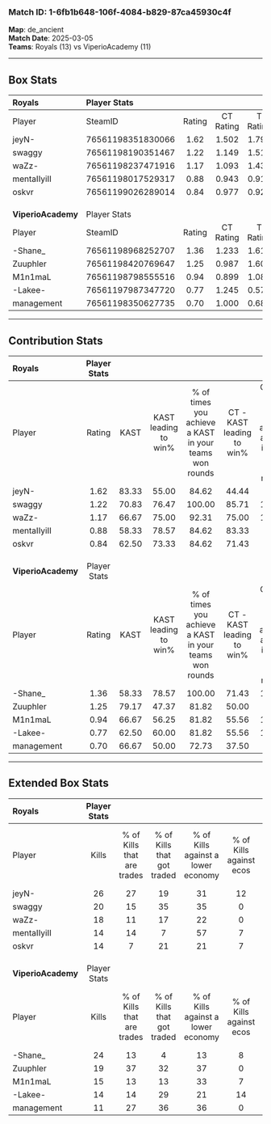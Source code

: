 ### Match ID: 1-6fb1b648-106f-4084-b829-87ca45930c4f  
**Map**: de_ancient  
**Match Date**: 2025-03-05  
**Teams**: Royals (13) vs ViperioAcademy (11)  

---  

## Box Stats  

| **Royals**         | Player Stats      |        |           |          |       |       |       |         |        |      |     |
| :- | :- | :-: | :-: | :-: | :-: | :-: | :-: | :-: | :-: | :-: | :-: |
| Player             | SteamID           | Rating | CT Rating | T Rating | KAST  |  ADR  | Kills | Assists | Deaths | K/D  | HS% |
| jeyN-              | 76561198351830066 |  1.62  |   1.502   |  1.793   | 83.33 | 102.4 |  26   |   10    |   16   | 1.63 | 23  |
| swaggy             | 76561198190351467 |  1.22  |   1.149   |  1.512   | 70.83 | 86.4  |  20   |    5    |   17   | 1.18 | 60  |
| waZz-              | 76561198237471916 |  1.17  |   1.093   |  1.434   | 66.67 | 91.8  |  18   |    9    |   16   | 1.13 | 50  |
| mentaIIyiII        | 76561198017529317 |  0.88  |   0.943   |  0.914   | 58.33 | 67.9  |  14   |    2    |   15   | 0.93 |  7  |
| oskvr              | 76561199026289014 |  0.84  |   0.977   |  0.929   | 62.50 | 68.3  |  14   |    5    |   19   | 0.74 | 64  |
|                    |                   |        |           |          |       |       |       |         |        |      |     |
|                    |                   |        |           |          |       |       |       |         |        |      |     |
|                    |                   |        |           |          |       |       |       |         |        |      |     |
| **ViperioAcademy** | Player Stats      |        |           |          |       |       |       |         |        |      |     |
| Player             | SteamID           | Rating | CT Rating | T Rating | KAST  |  ADR  | Kills | Assists | Deaths | K/D  | HS% |
| -Shane_            | 76561198968252707 |  1.36  |   1.233   |  1.619   | 58.33 | 102.3 |  24   |    3    |   15   | 1.60 | 33  |
| Zuuphler           | 76561198420769647 |  1.25  |   0.987   |  1.607   | 79.17 | 86.2  |  19   |    7    |   17   | 1.12 | 42  |
| M1n1maL            | 76561198798555516 |  0.94  |   0.899   |  1.087   | 66.67 | 76.3  |  15   |    8    |   19   | 0.79 | 53  |
| -Lakee-            | 76561197987347720 |  0.77  |   1.245   |  0.570   | 62.50 | 55.0  |  14   |    5    |   20   | 0.70 | 50  |
| management         | 76561198350627735 |  0.70  |   1.000   |  0.685   | 66.67 | 60.3  |  11   |    7    |   21   | 0.52 | 18  |
---  

## Contribution Stats  

| **Royals**         | Player Stats |       |                      |                                                        |                           |                                                             |                          |                                                            |
| :- | :-: | :-: | :-: | :-: | :-: | :-: | :-: | :-: |
| Player             |    Rating    | KAST  | KAST leading to win% | % of times you achieve a KAST in your teams won rounds | CT - KAST leading to win% | CT - % of times you achieve a KAST in your teams won rounds | T - KAST leading to win% | T - % of times you achieve a KAST in your teams won rounds |
| jeyN-              |     1.62     | 83.33 |        55.00         |                         84.62                          |           44.44           |                            66.67                            |          63.64           |                           100.00                           |
| swaggy             |     1.22     | 70.83 |        76.47         |                         100.00                         |           85.71           |                           100.00                            |          70.00           |                           100.00                           |
| waZz-              |     1.17     | 66.67 |        75.00         |                         92.31                          |           75.00           |                           100.00                            |          75.00           |                           85.71                            |
| mentaIIyiII        |     0.88     | 58.33 |        78.57         |                         84.62                          |           83.33           |                            83.33                            |          75.00           |                           85.71                            |
| oskvr              |     0.84     | 62.50 |        73.33         |                         84.62                          |           71.43           |                            83.33                            |          75.00           |                           85.71                            |
|                    |              |       |                      |                                                        |                           |                                                             |                          |                                                            |
|                    |              |       |                      |                                                        |                           |                                                             |                          |                                                            |
|                    |              |       |                      |                                                        |                           |                                                             |                          |                                                            |
| **ViperioAcademy** | Player Stats |       |                      |                                                        |                           |                                                             |                          |                                                            |
| Player             |    Rating    | KAST  | KAST leading to win% | % of times you achieve a KAST in your teams won rounds | CT - KAST leading to win% | CT - % of times you achieve a KAST in your teams won rounds | T - KAST leading to win% | T - % of times you achieve a KAST in your teams won rounds |
| -Shane_            |     1.36     | 58.33 |        78.57         |                         100.00                         |           71.43           |                           100.00                            |          85.71           |                           100.00                           |
| Zuuphler           |     1.25     | 79.17 |        47.37         |                         81.82                          |           50.00           |                            80.00                            |          45.45           |                           83.33                            |
| M1n1maL            |     0.94     | 66.67 |        56.25         |                         81.82                          |           55.56           |                           100.00                            |          57.14           |                           66.67                            |
| -Lakee-            |     0.77     | 62.50 |        60.00         |                         81.82                          |           55.56           |                           100.00                            |          66.67           |                           66.67                            |
| management         |     0.70     | 66.67 |        50.00         |                         72.73                          |           37.50           |                            60.00                            |          62.50           |                           83.33                            |
---  

## Extended Box Stats  

| **Royals**         | Player Stats |                            |                            |                                    |                         |                              |                                 |        |                             |                                     |                          |                               |                            |
| :- | :-: | :-: | :-: | :-: | :-: | :-: | :-: | :-: | :-: | :-: | :-: | :-: | :-: |
| Player             |    Kills     | % of Kills that are trades | % of Kills that got traded | % of Kills against a lower economy | % of Kills against ecos | % of Kills that are flawless | % of Kills that are close duels | Deaths | % of Deaths that get traded | % of Deaths against a lower economy | % of Deaths against ecos | % of Deaths that are flawless | % of Deaths that are close |
| jeyN-              |      26      |             27             |             19             |                 31                 |           12            |              77              |                4                |   16   |              6              |                 31                  |            0             |              81               |             6              |
| swaggy             |      20      |             15             |             35             |                 35                 |            0            |              70              |                0                |   17   |             29              |                 24                  |            0             |              59               |             0              |
| waZz-              |      18      |             11             |             17             |                 22                 |            0            |              44              |                6                |   16   |             25              |                 19                  |            0             |              50               |             0              |
| mentaIIyiII        |      14      |             14             |             7              |                 57                 |            7            |              50              |                0                |   15   |             13              |                 13                  |            0             |              60               |             20             |
| oskvr              |      14      |             7              |             21             |                 21                 |            7            |              57              |                7                |   19   |             26              |                 21                  |            5             |              58               |             5              |
|                    |              |                            |                            |                                    |                         |                              |                                 |        |                             |                                     |                          |                               |                            |
|                    |              |                            |                            |                                    |                         |                              |                                 |        |                             |                                     |                          |                               |                            |
|                    |              |                            |                            |                                    |                         |                              |                                 |        |                             |                                     |                          |                               |                            |
| **ViperioAcademy** | Player Stats |                            |                            |                                    |                         |                              |                                 |        |                             |                                     |                          |                               |                            |
| Player             |    Kills     | % of Kills that are trades | % of Kills that got traded | % of Kills against a lower economy | % of Kills against ecos | % of Kills that are flawless | % of Kills that are close duels | Deaths | % of Deaths that get traded | % of Deaths against a lower economy | % of Deaths against ecos | % of Deaths that are flawless | % of Deaths that are close |
| -Shane_            |      24      |             13             |             4              |                 13                 |            8            |              50              |                4                |   15   |             20              |                 13                  |            0             |              47               |             0              |
| Zuuphler           |      19      |             37             |             32             |                 37                 |            0            |              53              |               11                |   17   |             12              |                  6                  |            0             |              59               |             0              |
| M1n1maL            |      15      |             13             |             13             |                 33                 |            7            |              73              |                7                |   19   |             11              |                 11                  |            0             |              63               |             11             |
| -Lakee-            |      14      |             14             |             29             |                 21                 |           14            |              64              |                7                |   20   |             30              |                 15                  |            0             |              70               |             0              |
| management         |      11      |             27             |             36             |                 36                 |            0            |              82              |                0                |   21   |             29              |                 14                  |            0             |              67               |             5              |
